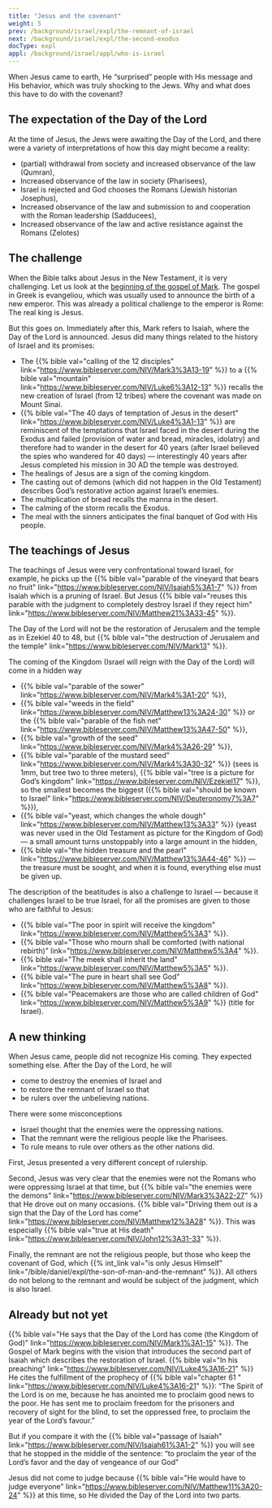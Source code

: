 ```yaml
---
title: "Jesus and the covenant"
weight: 5
prev: /background/israel/expl/the-remnant-of-israel
next: /background/israel/expl/the-second-exodus
docType: expl
appl: /background/israel/appl/who-is-israel
---
```


When Jesus came to earth, He “surprised” people with His message and His behavior, which was truly shocking to the Jews. Why and what does this have to do with the covenant?

## The expectation of the Day of the Lord

<a name="d8b5"></a>
At the time of Jesus, the Jews were awaiting the Day of the Lord, and there were a variety of interpretations of how this day might become a reality:

- (partial) withdrawal from society and increased observance of the law (Qumran),
- Increased observance of the law in society (Pharisees),
- Israel is rejected and God chooses the Romans (Jewish historian Josephus),
- Increased observance of the law and submission to and cooperation with the Roman leadership (Sadducees),
- Increased observance of the law and active resistance against the Romans (Zelotes)

## The challenge

<a name="298a"></a>
When the Bible talks about Jesus in the New Testament, it is very challenging. Let us look at the [beginning of the gospel of Mark](https://biblehub.com/interlinear/mark/1-1.htm). The gospel in Greek is evangeliou, which was usually used to announce the birth of a new emperor. This was already a political challenge to the emperor is Rome: The real king is Jesus.

But this goes on. Immediately after this, Mark refers to Isaiah, where the Day of the Lord is announced. Jesus did many things related to the history of Israel and its promises:

- The {{% bible val="calling of the 12 disciples" link="https://www.bibleserver.com/NIV/Mark3%3A13-19" %}} to a {{% bible val="mountain" link="https://www.bibleserver.com/NIV/Luke6%3A12-13" %}} recalls the new creation of Israel (from 12 tribes) where the covenant was made on Mount Sinai.
- {{% bible val="The 40 days of temptation of Jesus in the desert" link="https://www.bibleserver.com/NIV/Luke4%3A1-13" %}} are reminiscent of the temptations that Israel faced in the desert during the Exodus and failed (provision of water and bread, miracles, idolatry) and therefore had to wander in the desert for 40 years (after Israel believed the spies who wandered for 40 days) — interestingly 40 years after Jesus completed his mission in 30 AD the temple was destroyed.
- The healings of Jesus are a sign of the coming kingdom.
- The casting out of demons (which did not happen in the Old Testament) describes God’s restorative action against Israel’s enemies.
- The multiplication of bread recalls the manna in the desert.
- The calming of the storm recalls the Exodus.
- The meal with the sinners anticipates the final banquet of God with His people.

## The teachings of Jesus

<a name="b343"></a>
The teachings of Jesus were very confrontational toward Israel, for example, he picks up the {{% bible val="parable of the vineyard that bears no fruit" link="https://www.bibleserver.com/NIV/Isaiah5%3A1-7" %}} from Isaiah which is a pruning of Israel. But Jesus {{% bible val="reuses this parable with the judgment to completely destroy Israel if they reject him" link="https://www.bibleserver.com/NIV/Matthew21%3A33-45" %}}.

The Day of the Lord will not be the restoration of Jerusalem and the temple as in Ezekiel 40 to 48, but {{% bible val="the destruction of Jerusalem and the temple" link="https://www.bibleserver.com/NIV/Mark13" %}}.

The coming of the Kingdom (Israel will reign with the Day of the Lord) will come in a hidden way

- {{% bible val="parable of the sower" link="https://www.bibleserver.com/NIV/Mark4%3A1-20" %}},
- {{% bible val="weeds in the field" link="https://www.bibleserver.com/NIV/Matthew13%3A24-30" %}} or the {{% bible val="parable of the fish net" link="https://www.bibleserver.com/NIV/Matthew13%3A47-50" %}},
- {{% bible val="growth of the seed" link="https://www.bibleserver.com/NIV/Mark4%3A26-29" %}},
- {{% bible val="parable of the mustard seed" link="https://www.bibleserver.com/NIV/Mark4%3A30-32" %}} (sees is 1mm, but tree two to three meters), {{% bible val="tree is a picture for God’s kingdom" link="https://www.bibleserver.com/NIV/Ezekiel17" %}}, so the smallest becomes the biggest ({{% bible val="should be known to Israel" link="https://www.bibleserver.com/NIV/Deuteronomy7%3A7" %}}),
- {{% bible val="yeast, which changes the whole dough" link="https://www.bibleserver.com/NIV/Matthew13%3A33" %}} (yeast was never used in the Old Testament as picture for the Kingdom of God) — a small amount turns unstoppably into a large amount in the hidden,
- {{% bible val="the hidden treasure and the pearl" link="https://www.bibleserver.com/NIV/Matthew13%3A44-46" %}} — the treasure must be sought, and when it is found, everything else must be given up.

The description of the beatitudes is also a challenge to Israel — because it challenges Israel to be true Israel, for all the promises are given to those who are faithful to Jesus:

- {{% bible val="The poor in spirit will receive the kingdom" link="https://www.bibleserver.com/NIV/Matthew5%3A3" %}}.
- {{% bible val="Those who mourn shall be comforted (with national rebirth)" link="https://www.bibleserver.com/NIV/Matthew5%3A4" %}}.
- {{% bible val="The meek shall inherit the land" link="https://www.bibleserver.com/NIV/Matthew5%3A5" %}}.
- {{% bible val="The pure in heart shall see God" link="https://www.bibleserver.com/NIV/Matthew5%3A8" %}}.
- {{% bible val="Peacemakers are those who are called children of God" link="https://www.bibleserver.com/NIV/Matthew5%3A9" %}} (title for Israel).

## A new thinking

<a name="a5cc"></a>
When Jesus came, people did not recognize His coming. They expected something else. After the Day of the Lord, he will

- come to destroy the enemies of Israel and
- to restore the remnant of Israel so that
- be rulers over the unbelieving nations.

There were some misconceptions

- Israel thought that the enemies were the oppressing nations.
- That the remnant were the religious people like the Pharisees.
- To rule means to rule over others as the other nations did.

First, Jesus presented a very different concept of rulership.

Second, Jesus was very clear that the enemies were not the Romans who were oppressing Israel at that time, but {{% bible val="the enemies were the demons" link="https://www.bibleserver.com/NIV/Mark3%3A22-27" %}} that He drove out on many occasions. {{% bible val="Driving them out is a sign that the Day of the Lord has come" link="https://www.bibleserver.com/NIV/Matthew12%3A28" %}}. This was especially {{% bible val="true at His death" link="https://www.bibleserver.com/NIV/John12%3A31-33" %}}.

Finally, the remnant are not the religious people, but those who keep the covenant of God, which {{% int_link val="is only Jesus Himself" link="/bible/daniel/expl/the-son-of-man-and-the-remnant" %}}. All others do not belong to the remnant and would be subject of the judgment, which is also Israel.

## Already but not yet

<a name="e3c4"></a>
{{% bible val="He says that the Day of the Lord has come (the Kingdom of God)" link="https://www.bibleserver.com/NIV/Mark1%3A1-15" %}}. The Gospel of Mark begins with the vision that introduces the second part of Isaiah which describes the restoration of Israel. {{% bible val="In his preaching" link="https://www.bibleserver.com/NIV/Luke4%3A16-21" %}} He cites the fulfillment of the prophecy of {{% bible val="chapter 61 " link="https://www.bibleserver.com/NIV/Luke4%3A16-21" %}}: “The Spirit of the Lord is on me, because he has anointed me to proclaim good news to the poor. He has sent me to proclaim freedom for the prisoners and recovery of sight for the blind, to set the oppressed free, to proclaim the year of the Lord’s favour.”

But if you compare it with the {{% bible val="passage of Isaiah" link="https://www.bibleserver.com/NIV/Isaiah61%3A1-2" %}} you will see that he stopped in the middle of the sentence: “to proclaim the year of the Lord’s favor and the day of vengeance of our God”

Jesus did not come to judge because {{% bible val="He would have to judge everyone" link="https://www.bibleserver.com/NIV/Matthew11%3A20-24" %}} at this time, so He divided the Day of the Lord into two parts.

